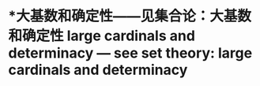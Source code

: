 # \*大基数和确定性——见集合论：大基数和确定性 large cardinals and determinacy — see set theory: large cardinals and determinacy


